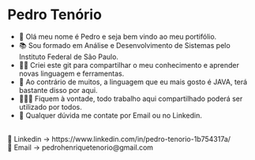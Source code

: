 <h1 align="left">
<br>
Pedro Tenório
</h1>

- 👋 Olá meu nome é Pedro e seja bem vindo ao meu portifólio. 
- 📚 Sou formado em Análise e Desenvolvimento de Sistemas pelo Instituto Federal de São Paulo.
- 🐱‍🏍 Criei este git para compartilhar o meu conhecimento e aprender novas linguagem e ferramentas.
- 🌱 Ao contrário de muitos, a linguagem que eu mais gosto é JAVA, terá bastante disso por aqui.
- 🙆🏻‍♂️ Fiquem à vontade, todo trabalho aqui compartilhado poderá ser utilizado por todos.
- 🧾 Qualquer dúvida me contate por Email ou no Linkedin.
</br>
📱 Linkedin -> https://www.linkedin.com/in/pedro-tenorio-1b754317a/ </br>
📩 Email -> pedrohenriquetenorio@gmail.com

